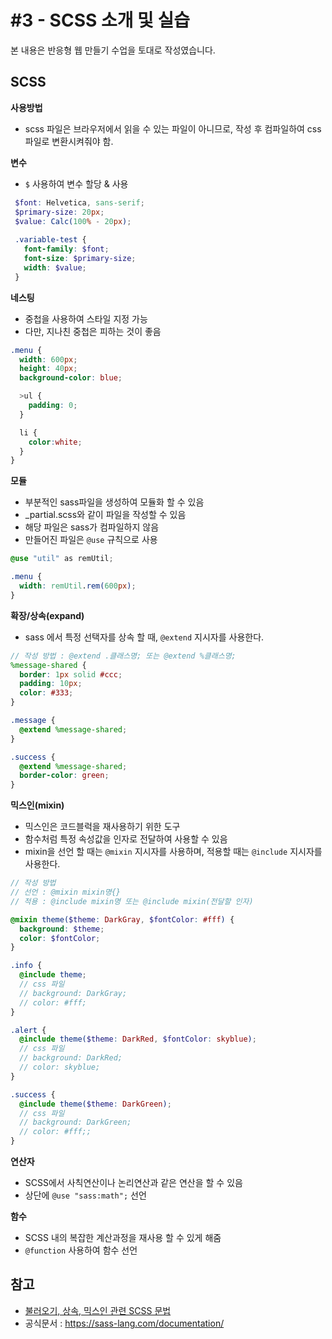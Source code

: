 # #3 - SCSS 소개 및 실습
본 내용은 반응형 웹 만들기 수업을 토대로 작성였습니다.

## SCSS
**사용방법**
 - scss 파일은 브라우저에서 읽을 수 있는 파일이 아니므로, 작성 후 컴파일하여 css 파일로 변환시켜줘야 함.
   
**변수**
- `$` 사용하여 변수 할당 & 사용
 ```scss
  $font: Helvetica, sans-serif;
  $primary-size: 20px;
  $value: Calc(100% - 20px);
  
  .variable-test {
    font-family: $font;
    font-size: $primary-size;
    width: $value;
  }
  ```
**네스팅**
- 중첩을 사용하여 스타일 지정 가능
- 다만, 지나친 중첩은 피하는 것이 좋음
```scss
.menu {
  width: 600px;
  height: 40px;
  background-color: blue;

  >ul {
    padding: 0;
  }

  li {
    color:white;
  }
}
```

**모듈**
- 부분적인 sass파일을 생성하여 모듈화 할 수 있음
- _partial.scss와 같이 파일을 작성할 수 있음
- 해당 파일은 sass가 컴파일하지 않음
- 만들어진 파일은 `@use` 규칙으로 사용
```css
@use "util" as remUtil;

.menu {
  width: remUtil.rem(600px);
}
```

**확장/상속(expand)**
- sass 에서 특정 선택자를 상속 할 때, `@extend` 지시자를 사용한다.
```scss
// 작성 방법 : @extend .클래스명; 또는 @extend %클래스명;
%message-shared {
  border: 1px solid #ccc;
  padding: 10px;
  color: #333;
}

.message {
  @extend %message-shared;
}

.success {
  @extend %message-shared;
  border-color: green;
}
```

**믹스인(mixin)**
- 믹스인은 코드블럭을 재사용하기 위한 도구
- 함수처럼 특정 속성값을 인자로 전달하여 사용할 수 있음
- mixin을 선언 할 때는 `@mixin` 지시자를 사용하며, 적용할 때는 `@include` 지시자를 사용한다.
```scss
// 작성 방법
// 선언 : @mixin mixin명{}
// 적용 : @include mixin명 또는 @include mixin(전달할 인자)

@mixin theme($theme: DarkGray, $fontColor: #fff) {
  background: $theme;
  color: $fontColor;
}

.info {
  @include theme;
  // css 파일
  // background: DarkGray;
  // color: #fff;
}

.alert {
  @include theme($theme: DarkRed, $fontColor: skyblue);
  // css 파일
  // background: DarkRed;
  // color: skyblue;
}

.success {
  @include theme($theme: DarkGreen);
  // css 파일
  // background: DarkGreen;
  // color: #fff;;
}
```

**연산자**
- SCSS에서 사칙연산이나 논리연산과 같은 연산을 할 수 있음
- 상단에 `@use "sass:math";` 선언
   
**함수**
- SCSS 내의 복잡한 계산과정을 재사용 할 수 있게 해줌
- `@function` 사용하여 함수 선언

## 참고
- [불러오기, 상속, 믹스인 관련 SCSS 문법](http://megaton111.cafe24.com/2017/01/13/sass-%EB%AC%B8%EB%B2%95-%EB%B6%88%EB%9F%AC%EC%98%A4%EA%B8%B0import-%EC%83%81%EC%86%8Dextend-%EB%AF%B9%EC%8A%A4%EC%9D%B8mixin/)
- 공식문서 : https://sass-lang.com/documentation/
